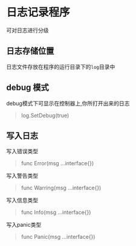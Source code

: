 # 日志记录程序

可对日志进行分级

## 日志存储位置

日志文件存放在程序的运行目录下的`log`目录中

## debug 模式

debug模式下可显示在控制器上,你所打开出来的日志

> log.SetDebug(true)

## 写入日志

写入错误类型

>func Error(msg ...interface{})

写入警告类型

>func Warring(msg ...interface{})

写入信息类型

>func Info(msg ...interface{})

写入panic类型

>func Panic(msg ...interface{})